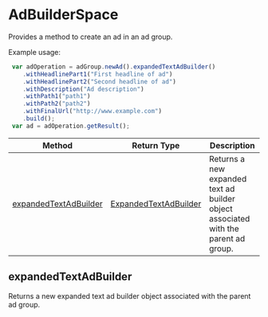 # AdBuilderSpace
Provides a method to create an ad in an ad group.

Example usage:
```javascript
 var adOperation = adGroup.newAd().expandedTextAdBuilder()
    .withHeadlinePart1("First headline of ad")
    .withHeadlinePart2("Second headline of ad")
    .withDescription("Ad description")
    .withPath1("path1")
    .withPath2("path2")
    .withFinalUrl("http://www.example.com")
    .build();
 var ad = adOperation.getResult();
```

|Method|Return Type|Description|
|-|-|-
[expandedTextAdBuilder](#expandedtextadbuilder)|[ExpandedTextAdBuilder](./ExpandedTextAdBuilder)|Returns a new expanded text ad builder object associated with the parent ad group.<br />

## <a name="expandedtextadbuilder"></a>expandedTextAdBuilder
Returns a new expanded text ad builder object associated with the parent ad group.


